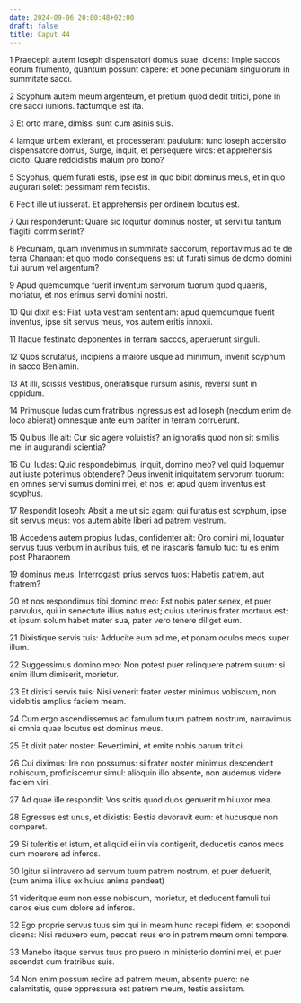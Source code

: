 ```yaml
---
date: 2024-09-06 20:00:48+02:00
draft: false
title: Caput 44
---
```





1 Praecepit autem Ioseph dispensatori domus suae, dicens: Imple saccos eorum frumento, quantum possunt capere: et pone pecuniam singulorum in summitate sacci.

2 Scyphum autem meum argenteum, et pretium quod dedit tritici, pone in ore sacci iunioris. factumque est ita.

3 Et orto mane, dimissi sunt cum asinis suis.

4 Iamque urbem exierant, et processerant paululum: tunc Ioseph accersito dispensatore domus, Surge, inquit, et persequere viros: et apprehensis dicito: Quare reddidistis malum pro bono?

5 Scyphus, quem furati estis, ipse est in quo bibit dominus meus, et in quo augurari solet: pessimam rem fecistis.

6 Fecit ille ut iusserat. Et apprehensis per ordinem locutus est.

7 Qui responderunt: Quare sic loquitur dominus noster, ut servi tui tantum flagitii commiserint?

8 Pecuniam, quam invenimus in summitate saccorum, reportavimus ad te de terra Chanaan: et quo modo consequens est ut furati simus de domo domini tui aurum vel argentum?

9 Apud quemcumque fuerit inventum servorum tuorum quod quaeris, moriatur, et nos erimus servi domini nostri.

10 Qui dixit eis: Fiat iuxta vestram sententiam: apud quemcumque fuerit inventus, ipse sit servus meus, vos autem eritis innoxii.

11 Itaque festinato deponentes in terram saccos, aperuerunt singuli.

12 Quos scrutatus, incipiens a maiore usque ad minimum, invenit scyphum in sacco Beniamin.

13 At illi, scissis vestibus, oneratisque rursum asinis, reversi sunt in oppidum.

14 Primusque Iudas cum fratribus ingressus est ad Ioseph (necdum enim de loco abierat) omnesque ante eum pariter in terram corruerunt.

15 Quibus ille ait: Cur sic agere voluistis? an ignoratis quod non sit similis mei in augurandi scientia?

16 Cui Iudas: Quid respondebimus, inquit, domino meo? vel quid loquemur aut iuste poterimus obtendere? Deus invenit iniquitatem servorum tuorum: en omnes servi sumus domini mei, et nos, et apud quem inventus est scyphus.

17 Respondit Ioseph: Absit a me ut sic agam: qui furatus est scyphum, ipse sit servus meus: vos autem abite liberi ad patrem vestrum.

18 Accedens autem propius Iudas, confidenter ait: Oro domini mi, loquatur servus tuus verbum in auribus tuis, et ne irascaris famulo tuo: tu es enim post Pharaonem

19 dominus meus. Interrogasti prius servos tuos: Habetis patrem, aut fratrem?

20 et nos respondimus tibi domino meo: Est nobis pater senex, et puer parvulus, qui in senectute illius natus est; cuius uterinus frater mortuus est: et ipsum solum habet mater sua, pater vero tenere diliget eum.

21 Dixistique servis tuis: Adducite eum ad me, et ponam oculos meos super illum.

22 Suggessimus domino meo: Non potest puer relinquere patrem suum: si enim illum dimiserit, morietur.

23 Et dixisti servis tuis: Nisi venerit frater vester minimus vobiscum, non videbitis amplius faciem meam.

24 Cum ergo ascendissemus ad famulum tuum patrem nostrum, narravimus ei omnia quae locutus est dominus meus.

25 Et dixit pater noster: Revertimini, et emite nobis parum tritici.

26 Cui diximus: Ire non possumus: si frater noster minimus descenderit nobiscum, proficiscemur simul: alioquin illo absente, non audemus videre faciem viri.

27 Ad quae ille respondit: Vos scitis quod duos genuerit mihi uxor mea.

28 Egressus est unus, et dixistis: Bestia devoravit eum: et hucusque non comparet.

29 Si tuleritis et istum, et aliquid ei in via contigerit, deducetis canos meos cum moerore ad inferos.

30 Igitur si intravero ad servum tuum patrem nostrum, et puer defuerit, (cum anima illius ex huius anima pendeat)

31 videritque eum non esse nobiscum, morietur, et deducent famuli tui canos eius cum dolore ad inferos.

32 Ego proprie servus tuus sim qui in meam hunc recepi fidem, et spopondi dicens: Nisi reduxero eum, peccati reus ero in patrem meum omni tempore.

33 Manebo itaque servus tuus pro puero in ministerio domini mei, et puer ascendat cum fratribus suis.

34 Non enim possum redire ad patrem meum, absente puero: ne calamitatis, quae oppressura est patrem meum, testis assistam.

